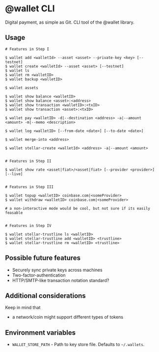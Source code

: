 # @wallet CLI

Digital payment, as simple as Git. CLI tool of the @wallet library.

## Usage

```
# Features in Step I

$ wallet add <walletId> --asset <asset> --private-key <key> [--testnet]
$ wallet create <walletId> --asset <asset> [--testnet]
$ wallet ls
$ wallet rm <walletID>
$ wallet backup <walletID>

$ wallet assets

$ wallet show balance <walletID>
$ wallet show balance <asset>:<address>
$ wallet show transaction <walletID>:<txID>
$ wallet show transaction <asset>:<txID>

$ wallet pay <walletID> -d|--destination <address> -a|--amount <amount> -m|--memo <description>

$ wallet log <walletID> [--from-date <date>] [--to-date <date>]

$ wallet merge-into <address>

$ wallet stellar-create <walletId> <address> -a|--amount <amount>


# Features in Step II

$ wallet show rate <asset|fiat>/<asset|fiat> [--provider <provider>] [--live]


# Features in Step III

$ wallet topup <walletID> coinbase.com|<someProvider>
$ wallet withdraw <walletID> coinbase.com|<someProvider>

# a non-interactive mode would be cool, but not sure if its easily feasable


# Features in Step IV

$ wallet stellar-trustline ls <walletID>
$ wallet stellar-trustline add <walletID> <trustline>
$ wallet stellar-trustline rm <walletID> <trustline>
```


## Possible future features

* Securely sync private keys across machines
* Two-factor-authentication
* HTTP/SMTP-like transaction notation standard?


## Additional considerations

Keep in mind that

* a network/coin might support different types of tokens


## Environment variables

* `WALLET_STORE_PATH` - Path to key store file. Defaults to `~/.wallets`.
